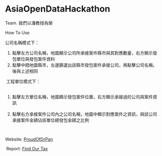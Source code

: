 # AsiaOpenDataHackathon
Team. 我們以潘教授為榮

<p>How To Use</p>
<p>
  公司名稱模式下：
  <ol>
    <li>點擊左方公司名稱，地圖顯示公司所承接案件縣市與其對應數量，右方顯示發包單位與發包案件資料</li>
    <li>點擊中間地圖縣市，左邊篩選出該縣市發包案件承接公司，再點擊公司名稱，後與上述相同</li>
  </ol>
  工程單位模式下：
  <ol>
    <li>點擊左方單位名稱，地圖顯示發包案件位置，右方顯示承接過的公司與案件資訊</li>
    <li>點擊右方承接案件公司內之公司名稱，地圖中顯示對應案件之資訊，與該公司承接案件金額佔該單位總發包金額之比例</li>
  </ol>
</p>
<p><br></p>
<p>
  Website: <a href="http://aodhdrpan.ddns.net/hackathon/" target="_blank">ProudOfDrPan</a>
</p>
<p>
  Report: <a href="https://www.canva.com/design/DACdOQk3Wpk/OXTsXIh0obcRSHNedrvSOA/edit" target="_blank">Find Our Tax</a>
</p>
<p></p>
<p></p>
<p></p>
